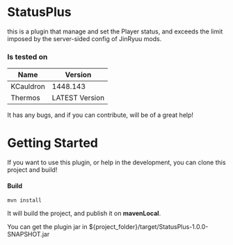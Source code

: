 # StatusPlus

this is a plugin that manage and set the Player status, and exceeds the limit imposed by the server-sided config of JinRyuu mods.
### Is tested on
| Name | Version |
| --- | --- |
| KCauldron | 1448.143 |
| Thermos | LATEST Version |


It has any bugs, and if you can contribute, will be of a great help!

# Getting Started

If you want to use this plugin, or help in the development, you can clone this project and build!

#### Build
```
mvn install
```

It will build the project, and publish it on **mavenLocal**.

You can get the plugin jar in ${project_folder}/target/StatusPlus-1.0.0-SNAPSHOT.jar
